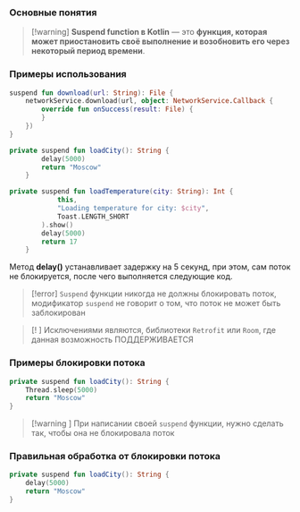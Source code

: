 ### Основные понятия

>[!warning] **Suspend function в Kotlin** — это **функция, которая может приостановить своё выполнение и возобновить его через некоторый период времени**.

### Примеры использования

```kotlin
suspend fun download(url: String): File {
    networkService.download(url, object: NetworkService.Callback {
        override fun onSuccess(result: File) {
        }
    })
}

private suspend fun loadCity(): String {  
        delay(5000)  
        return "Moscow"  
    }  

private suspend fun loadTemperature(city: String): Int {  
            this,  
            "Loading temperature for city: $city",  
            Toast.LENGTH_SHORT  
        ).show()  
        delay(5000)  
        return 17  
    }
```

Метод **delay()** устанавливает задержку на 5 секунд, при этом, сам поток не блокируется, после чего выполняется следующие код.

>[!error] `Suspend` функции никогда не должны блокировать поток, модификатор `suspend` не говорит о том, что поток не может быть заблокирован

>[! ] Исключениями являются, библиотеки `Retrofit` или `Room`, где данная возможность ПОДДЕРЖИВАЕТСЯ

### Примеры блокировки потока
```kotlin
private suspend fun loadCity(): String {  
	Thread.sleep(5000)  
	return "Moscow"  
}
```

>[!warning ] При написании своей `suspend` функции, нужно сделать так, чтобы она не блокировала поток

### Правильная обработка от блокировки потока
```kotlin
private suspend fun loadCity(): String {  
	delay(5000)
	return "Moscow"  
}
```